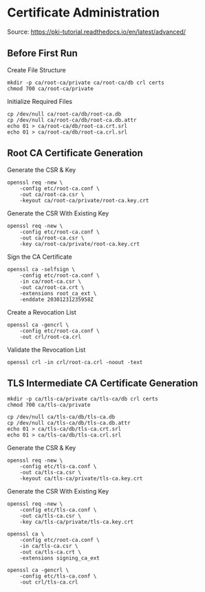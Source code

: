 # Certificate Administration

Source: https://pki-tutorial.readthedocs.io/en/latest/advanced/

## Before First Run

Create File Structure
```
mkdir -p ca/root-ca/private ca/root-ca/db crl certs
chmod 700 ca/root-ca/private
```

Initialize Required Files
```
cp /dev/null ca/root-ca/db/root-ca.db
cp /dev/null ca/root-ca/db/root-ca.db.attr
echo 01 > ca/root-ca/db/root-ca.crt.srl
echo 01 > ca/root-ca/db/root-ca.crl.srl
```

## Root CA Certificate Generation

Generate the CSR & Key
```
openssl req -new \
    -config etc/root-ca.conf \
    -out ca/root-ca.csr \
    -keyout ca/root-ca/private/root-ca.key.crt
```

Generate the CSR With Existing Key
```
openssl req -new \
    -config etc/root-ca.conf \
    -out ca/root-ca.csr \
    -key ca/root-ca/private/root-ca.key.crt
```

Sign the CA Certificate
```
openssl ca -selfsign \
    -config etc/root-ca.conf \
    -in ca/root-ca.csr \
    -out ca/root-ca.crt \
    -extensions root_ca_ext \
    -enddate 20301231235958Z
```

Create a Revocation List
```
openssl ca -gencrl \
    -config etc/root-ca.conf \
    -out crl/root-ca.crl
```

Validate the Revocation List
```
openssl crl -in crl/root-ca.crl -noout -text
```

## TLS Intermediate CA Certificate Generation

```
mkdir -p ca/tls-ca/private ca/tls-ca/db crl certs
chmod 700 ca/tls-ca/private
```

```
cp /dev/null ca/tls-ca/db/tls-ca.db
cp /dev/null ca/tls-ca/db/tls-ca.db.attr
echo 01 > ca/tls-ca/db/tls-ca.crt.srl
echo 01 > ca/tls-ca/db/tls-ca.crl.srl
```

Generate the CSR & Key
```
openssl req -new \
    -config etc/tls-ca.conf \
    -out ca/tls-ca.csr \
    -keyout ca/tls-ca/private/tls-ca.key.crt
```

Generate the CSR With Existing Key
```
openssl req -new \
    -config etc/tls-ca.conf \
    -out ca/tls-ca.csr \
    -key ca/tls-ca/private/tls-ca.key.crt
```

```
openssl ca \
    -config etc/root-ca.conf \
    -in ca/tls-ca.csr \
    -out ca/tls-ca.crt \
    -extensions signing_ca_ext
```

```
openssl ca -gencrl \
    -config etc/tls-ca.conf \
    -out crl/tls-ca.crl
```



